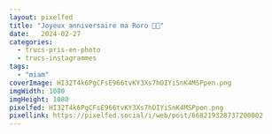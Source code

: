 ```yaml
---
layout: pixelfed
title: "Joyeux anniversaire ma Roro 🎉🎂"
date:   2024-02-27
categories: 
  - trucs-pris-en-photo
  - trucs-instagrammes
tags: 
  - "miam"
coverImage: HI32T4k6PgCFsE966tvKY3Xs7hOIYiSnK4MSPpen.png
imgWidth: 1080
imgHeight: 1080
pixelfed: HI32T4k6PgCFsE966tvKY3Xs7hOIYiSnK4MSPpen.png
pixellink: https://pixelfed.social/i/web/post/668219328737200002
---
```

